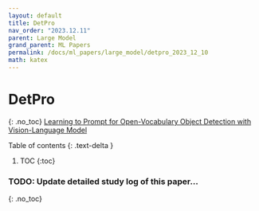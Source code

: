```yaml
---
layout: default
title: DetPro
nav_order: "2023.12.11"
parent: Large Model
grand_parent: ML Papers
permalink: /docs/ml_papers/large_model/detpro_2023_12_10
math: katex
---
```


# **DetPro**
{: .no_toc}
[Learning to Prompt for Open-Vocabulary Object Detection with Vision-Language Model](https://arxiv.org/abs/2203.14940)

Table of contents
{: .text-delta }
1. TOC
{:toc}


### **TODO**: Update detailed study log of this paper...
{: .no_toc}
